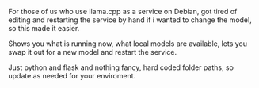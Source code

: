 For those of us who use llama.cpp as a service on Debian, got tired of editing and restarting the service by hand if i wanted to change the model, so this made it easier.

Shows you what is running now, what local models are available, lets you swap it out for a new model and restart the service.

Just python and flask and nothing fancy, hard coded folder paths, so update as needed for your enviroment. 
